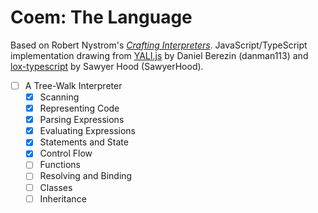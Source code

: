 # Coem: The Language

Based on Robert Nystrom's [_Crafting Interpreters_](https://craftinginterpreters.com/). JavaScript/TypeScript implementation drawing from [YALI.js](https://github.com/danman113/YALI.js) by Daniel Berezin (danman113) and [lox-typescript](https://github.com/SawyerHood/lox-typescript) by Sawyer Hood (SawyerHood).

- [ ] A Tree-Walk Interpreter
  - [x] Scanning
  - [x] Representing Code
  - [x] Parsing Expressions
  - [x] Evaluating Expressions
  - [x] Statements and State
  - [x] Control Flow
  - [ ] Functions
  - [ ] Resolving and Binding
  - [ ] Classes
  - [ ] Inheritance